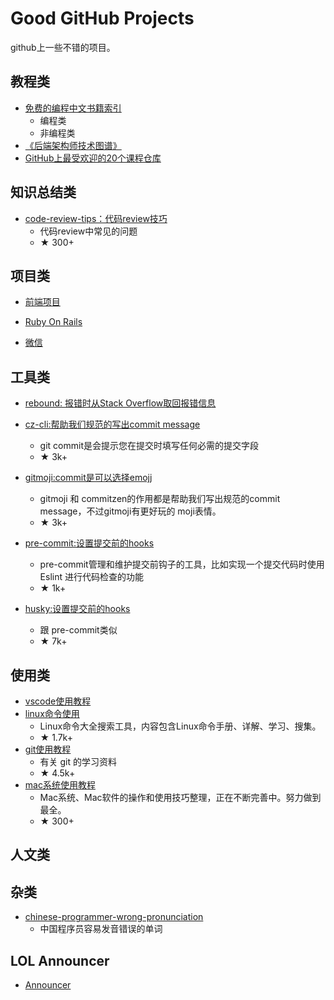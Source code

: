 # Good GitHub Projects

github上一些不错的项目。

## 教程类

- [免费的编程中文书籍索引](https://github.com/justjavac/free-programming-books-zh_CN)
  - 编程类
  - 非编程类
- [《后端架构师技术图谱》](https://github.com/xingshaocheng/architect-awesome)
- [GitHub上最受欢迎的20个课程仓库](https://education.github.community/t/20-of-the-most-popular-courses-on-github/27832)

## 知识总结类

- [code-review-tips：代码review技巧](https://github.com/ryanmcdermott/code-review-tips)
  - 代码review中常见的问题
  - ★ 300+

## 项目类

- [前端项目](https://github.com/Tracis/good-github-projects/blob/master/Frontend.md)

- [Ruby On Rails](https://github.com/Tracis/good-github-projects/blob/master/RubyOnRails.md)

- [微信](https://github.com/Tracis/good-github-projects/blob/master/WeChat.md)

## 工具类

- [rebound: 报错时从Stack Overflow取回报错信息](https://github.com/shobrook/rebound)

- [cz-cli:帮助我们规范的写出commit message](https://github.com/commitizen/cz-cli)
  - git commit是会提示您在提交时填写任何必需的提交字段
  - ★ 3k+

- [gitmoji:commit是可以选择emojj](https://github.com/carloscuesta/gitmoji)
  - gitmoji 和 commitzen的作用都是帮助我们写出规范的commit message，不过gitmoji有更好玩的 moji表情。
  - ★ 3k+

- [pre-commit:设置提交前的hooks](https://github.com/pre-commit/pre-commit)
  - pre-commit管理和维护提交前钩子的工具，比如实现一个提交代码时使用 Eslint 进行代码检查的功能
  - ★ 1k+

- [husky:设置提交前的hooks](https://github.com/typicode/husky)
  - 跟 pre-commit类似
  - ★ 7k+

## 使用类

- [vscode使用教程](https://github.com/xuanhun/vscode)
- [linux命令使用](https://github.com/jaywcjlove/linux-command)
  - Linux命令大全搜索工具，内容包含Linux命令手册、详解、学习、搜集。
  - ★ 1.7k+
- [git使用教程](https://github.com/xirong/my-git)
  - 有关 git 的学习资料
  - ★ 4.5k+
- [mac系统使用教程](https://github.com/smyhvae/Mac)
  - Mac系统、Mac软件的操作和使用技巧整理，正在不断完善中。努力做到最全。
  - ★ 300+

## 人文类

## 杂类

- [chinese-programmer-wrong-pronunciation](https://github.com/shimohq/chinese-programmer-wrong-pronunciation)
  - 中国程序员容易发音错误的单词

## LOL Announcer

- [Announcer](http://leagueoflegends.wikia.com/wiki/Announcer)